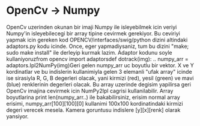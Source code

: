 # OpenCv -> Numpy

OpenCv uzerinden okunan bir imaji Numpy ile isleyebilmek icin veriyi
Numpy'in isleyebilecegi bir array tipine cevirmek gerekiyor. Bu
ceviriyi yapmak icin gereken kod OPENCV/interfaces/swig/python dizini
altindaki adaptors.py kodu icinde. Once, eger yapmadiysaniz, tum bu
dizini "make; sudo make install" ile derleyip kurmak lazim. Adaptor
kodunu soyle kullaniyoruzfrom opencv import adaptorsdef dotrack(img):
..  numpy_arr = adaptors.Ipl2NumPy(img)Geri gelen numpy_arr uc boyutlu
bir vektor. X ve Y kordinatlar ve bu indislerin kullanimiyla gelen 3
elemanli "ufak array" icinde ise sirasiyla R, G, B degerleri olacak,
yani kirmizi (red), yesil (green) ve mavi (blue) renklerinin degerleri
olacak. Bu array uzerinde degisim yapilirsa geri OpenCv imajina
cevirmek icin NumPy2Ipl cagrisi kullanilabilir. Array boyutlarina
print len(numpy_arr..) ile bakabilirsiniz, erisim normal array
erisimi, numpy_arr[100][100][0] kullanimi 100x100 kordinatindaki
kirmizi degeri verecek mesela. Kamera goruntusu indislere [y][x][renk]
olarak yansiyor.





